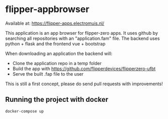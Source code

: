 # flipper-appbrowser

Available at: https://flipper-apps.electromuis.nl/

This application is an app browser for flipper-zero apps. It uses github by searching all repositories with an "application.fam" file. The backend uses python + flask and the frontend vue + bootstrap

When downloading an application the backend will:
 - Clone the application repo in a temp folder
 - Build the app with https://github.com/flipperdevices/flipperzero-ufbt
 - Serve the built .fap file to the user

This is still a first concept, please do send pull requests with improvements!

## Running the project with docker
```
docker-compose up
```


